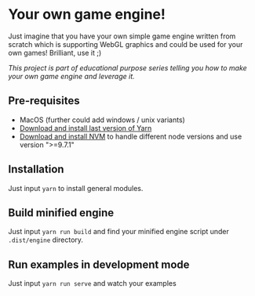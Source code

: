 # Your own game engine!

Just imagine that you have your own simple game engine written from scratch which is supporting WebGL graphics and could be used for your own games! Brilliant, use it ;)

*This project is part of educational purpose series telling you how to make your own game engine and leverage it.*

## Pre-requisites

- MacOS (further could add windows / unix variants)
- [Download and install last version of Yarn](https://yarnpkg.com/en/docs/install#mac-stable)
- [Download and install NVM](https://github.com/creationix/nvm) to handle different node versions and use version ">=9.7.1"

## Installation

Just input `yarn` to install general modules.

## Build minified engine

Just input `yarn run build` and find your minified engine script under `.dist/engine` directory.

## Run examples in development mode

Just input `yarn run serve` and watch your examples
